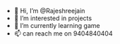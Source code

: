 - 👋 Hi, I’m @Rajeshreejain
- 👀 I’m interested in projects
- 🌱 I’m currently learning game
- 📫 can reach me on 9404840404
<!---
Rajeshreejain/Rajeshreejain is a ✨ special ✨ repository because its `README.md` (this file) appears on your GitHub profile.
You can click the Preview link to take a look at your changes.
--->
